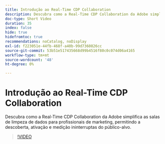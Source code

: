 ```yaml
---
title: Introdução ao Real-Time CDP Collaboration
description: Descubra como a Real-Time CDP Collaboration da Adobe simplifica as salas de limpeza de dados para profissionais de marketing, permitindo a descoberta, ativação e medição ininterruptas do público-alvo.
doc-type: Short Video
duration: 35
index: false
hide: true
hidefromtoc: true
recommendations: noCatalog, noDisplay
exl-id: f223051e-44fb-468f-a40b-99d7360826cc
source-git-commit: 53b51e517435668d99b4516f80c0c074d06a4165
workflow-type: tm+mt
source-wordcount: '48'
ht-degree: 0%

---
```


# Introdução ao Real-Time CDP Collaboration

Descubra como a Real-Time CDP Collaboration da Adobe simplifica as salas de limpeza de dados para profissionais de marketing, permitindo a descoberta, ativação e medição ininterruptas do público-alvo.

<!-- 65_OS511_3442426_34_introduction-to-realtime-cdp-collaboration -->
>[!VIDEO](https://video.tv.adobe.com/v/3458279/?learn=on&enablevpops=true)
